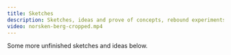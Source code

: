 ```yaml
---
title: Sketches
description: Sketches, ideas and prove of concepts, rebound experiments and other uncategorizable stuff
video: norsken-berg-cropped.mp4
---
```

Some more unfinished sketches and ideas below.
